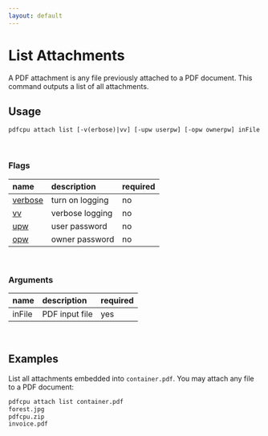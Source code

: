 ```yaml
---
layout: default
---
```


# List Attachments

A PDF attachment is any file previously attached to a PDF document. This command outputs a list of all attachments.

## Usage

```
pdfcpu attach list [-v(erbose)|vv] [-upw userpw] [-opw ownerpw] inFile
```

<br>

### Flags

| name                             | description       | required
|:---------------------------------|:------------------|:--------
| [verbose](../getting_started.md) | turn on logging   | no
| [vv](../getting_started.md)      | verbose logging   | no
| [upw](../getting_started.md)     | user password     | no
| [opw](../getting_started.md)     | owner password    | no

<br>

### Arguments

| name         | description         | required
|:-------------|:--------------------|:--------
| inFile       | PDF input file      | yes

<br>

## Examples

 List all attachments embedded into `container.pdf`. You may attach any file to a PDF document:

```sh
pdfcpu attach list container.pdf
forest.jpg
pdfcpu.zip
invoice.pdf
```
